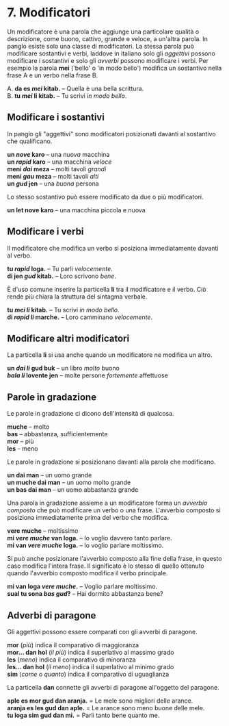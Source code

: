 
# 7. Modificatori

Un modificatore è una parola che aggiunge una particolare qualità o descrizione,
come buono, cattivo, grande e veloce, a un'altra parola.
In panglo esiste solo una classe di modificatori.
La stessa parola può modificare sostantivi e verbi,
laddove in italiano solo gli _aggettivi_ possono modificare i sostantivi
e solo gli _avverbi_ possono modificare i verbi.
Per esempio la parola
**mei**
('bello' o 'in modo bello')
modifica un sostantivo nella frase A
e un verbo nella frase B.

A. **da es _mei_ kitab.**
– Quella è una bella scrittura.  
B. **tu _mei_ li kitab.**
– Tu scrivi _in modo bello_.


## Modificare i sostantivi

In panglo gli "aggettivi" sono modificatori posizionati davanti al sostantivo che qualificano.

**un _nove_ karo**
– una _nuova_ macchina  
**un _rapid_ karo**
– una macchina _veloce_  
**meni _dai_ meza**
– molti tavoli _grandi_  
**meni _gau_ meza**
– molti tavoli _alti_  
**un _gud_ jen**
– una _buona_ persona

Lo stesso sostantivo può essere modificato da due o più modificatori.

**un let nove karo**
– una macchina piccola e nuova


## Modificare i verbi

Il modificatore che modifica un verbo
si posiziona immediatamente davanti al verbo.

**tu _rapid_ loga.**
– Tu parli _velocemente_.  
**di jen _gud_ kitab.**
– Loro scrivono _bene_.

È d'uso comune inserire la particella
**li**
tra il modificatore e il verbo.
Ciò rende più chiara la struttura del sintagma verbale.

**tu _mei li_ kitab.**
– Tu scrivi _in modo bello_.  
**di _rapid li_ marche.**
– Loro camminano _velocemente_.


## Modificare altri modificatori

La particella
**li**
si usa anche quando un modificatore ne modifica un altro.

**un _dai li_ gud buk**
– un libro _molto_ buono  
**_bala li_ lovente jen**
– molte persone _fortemente_ affettuose


## Parole in gradazione

Le parole in gradazione ci dicono dell'intensità di qualcosa.

**muche**
– molto  
**bas**
– abbastanza, sufficientemente  
**mor**
– più  
**les**
– meno

Le parole in gradazione si posizionano davanti alla parola che modificano.

**un dai man**
– un uomo grande  
**un muche dai man**
– un uomo molto grande  
**un bas dai man**
– un uomo abbastanza grande

Una parola in gradazione assieme a un modificatore forma un _avverbio composto_
che può modificare un verbo o una frase.
L'avverbio composto si posiziona immediatamente prima del verbo che modifica.

**vere muche**
– moltissimo  
**mi _vere muche_ van loga.**
– Io voglio davvero tanto parlare.  
**mi van _vere muche_ loga.**
– Io voglio parlare moltissimo.

Si può anche posizionare l'avverbio composto alla fine della frase,
in questo caso modifica l'intera frase.
Il significato è lo stesso di quello ottenuto quando l'avverbio composto modifica il verbo principale.

**mi van loga _vere muche_.**
– Voglio parlare moltissimo.  
**sual tu sona _bas gud_?**
– Hai dormito abbastanza bene?


## Adverbi di paragone

Gli aggettivi possono essere comparati con gli avverbi di paragone.

**mor**
(_più_) indica il comparativo di maggioranza  
**mor... dan hol**
(_il più_) indica il superlativo al massimo grado  
**les**
(_meno_) indica il comparativo di minoranza  
**les... dan hol**
(_il meno_) indica il superlativo al minimo grado  
**sim**
(_come_ o _quanto_) indica il comparativo di uguaglianza

La particella
**dan**
connette gli avverbi di paragone all'oggetto del paragone.

**aple es mor gud dan aranja.**
= Le mele sono migliori delle arance.  
**aranja es les gud dan aple.**
= Le arance sono meno buone delle mele.  
**tu loga sim gud dan mi.**
= Parli tanto bene quanto me.

